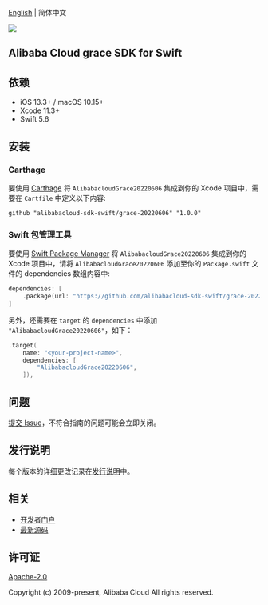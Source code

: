 [English](README.md) | 简体中文

![](https://aliyunsdk-pages.alicdn.com/icons/AlibabaCloud.svg)

## Alibaba Cloud grace SDK for Swift

## 依赖

- iOS 13.3+ / macOS 10.15+
- Xcode 11.3+
- Swift 5.6

## 安装

### Carthage

要使用 [Carthage](https://github.com/Carthage/Carthage) 将 `AlibabacloudGrace20220606` 集成到你的 Xcode 项目中，需要在 `Cartfile` 中定义以下内容:

```ogdl
github "alibabacloud-sdk-swift/grace-20220606" "1.0.0"
```

### Swift 包管理工具

要使用 [Swift Package Manager](https://swift.org/package-manager/) 将 `AlibabacloudGrace20220606` 集成到你的 Xcode 项目中，请将 `AlibabacloudGrace20220606` 添加至你的 `Package.swift` 文件的 dependencies 数组内容中:

```swift
dependencies: [
    .package(url: "https://github.com/alibabacloud-sdk-swift/grace-20220606.git", from: "1.0.0")
]
```

另外，还需要在 `target` 的 `dependencies` 中添加 `"AlibabacloudGrace20220606"`，如下：

```swift
.target(
    name: "<your-project-name>",
    dependencies: [
        "AlibabacloudGrace20220606",
    ]),
```

## 问题

[提交 Issue](https://github.com/alibabacloud-sdk-swift/grace-20220606/issues/new)，不符合指南的问题可能会立即关闭。

## 发行说明

每个版本的详细更改记录在[发行说明](./ChangeLog.txt)中。

## 相关

* [开发者门户](https://next.api.aliyun.com/home)
* [最新源码](https://github.com/alibabacloud-sdk-swift/grace-20220606)

## 许可证

[Apache-2.0](http://www.apache.org/licenses/LICENSE-2.0)

Copyright (c) 2009-present, Alibaba Cloud All rights reserved.
